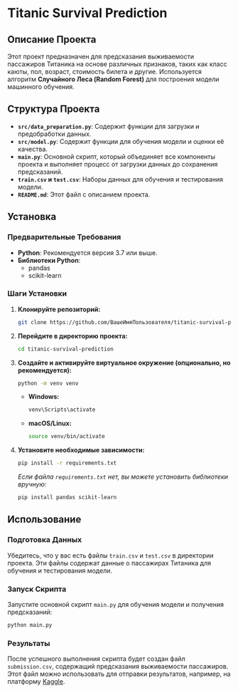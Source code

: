 # Titanic Survival Prediction

## Описание Проекта

Этот проект предназначен для предсказания выживаемости пассажиров Титаника на основе различных признаков, таких как класс каюты, пол, возраст, стоимость билета и другие. Используется алгоритм **Случайного Леса (Random Forest)** для построения модели машинного обучения.

## Структура Проекта
- **`src/data_preparation.py`**: Содержит функции для загрузки и предобработки данных.
- **`src/model.py`**: Содержит функции для обучения модели и оценки её качества.
- **`main.py`**: Основной скрипт, который объединяет все компоненты проекта и выполняет процесс от загрузки данных до сохранения предсказаний.
- **`train.csv` и `test.csv`**: Наборы данных для обучения и тестирования модели.
- **`README.md`**: Этот файл с описанием проекта.

## Установка

### Предварительные Требования

- **Python**: Рекомендуется версия 3.7 или выше.
- **Библиотеки Python**:
  - pandas
  - scikit-learn

### Шаги Установки

1. **Клонируйте репозиторий:**

    ```bash
    git clone https://github.com/ВашеИмяПользователя/titanic-survival-prediction.git
    ```

2. **Перейдите в директорию проекта:**

    ```bash
    cd titanic-survival-prediction
    ```

3. **Создайте и активируйте виртуальное окружение (опционально, но рекомендуется):**

    ```bash
    python -m venv venv
    ```

    - **Windows:**

        ```bash
        venv\Scripts\activate
        ```

    - **macOS/Linux:**

        ```bash
        source venv/bin/activate
        ```

4. **Установите необходимые зависимости:**

    ```bash
    pip install -r requirements.txt
    ```

    *Если файла `requirements.txt` нет, вы можете установить библиотеки вручную:*

    ```bash
    pip install pandas scikit-learn
    ```

## Использование

### Подготовка Данных

Убедитесь, что у вас есть файлы `train.csv` и `test.csv` в директории проекта. Эти файлы содержат данные о пассажирах Титаника для обучения и тестирования модели.

### Запуск Скрипта

Запустите основной скрипт `main.py` для обучения модели и получения предсказаний:

```bash
python main.py
```


### Результаты

После успешного выполнения скрипта будет создан файл `submission.csv`, содержащий предсказания выживаемости пассажиров. Этот файл можно использовать для отправки результатов, например, на платформу [Kaggle](https://www.kaggle.com/).


